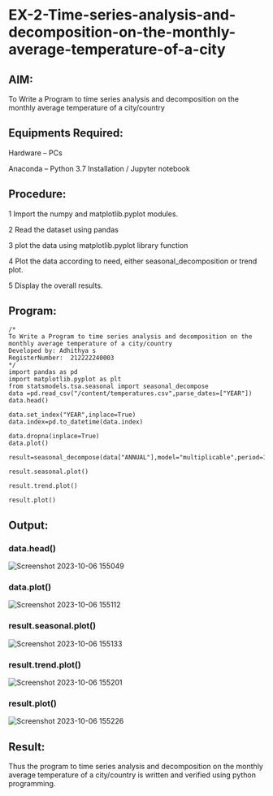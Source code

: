 # EX-2-Time-series-analysis-and-decomposition-on-the-monthly-average-temperature-of-a-city

## AIM:
To Write a Program to time series analysis and decomposition on the monthly average temperature of a city/country

## Equipments Required:
Hardware – PCs

Anaconda – Python 3.7 Installation / Jupyter notebook

## Procedure:
1 Import the numpy and matplotlib.pyplot modules.

2 Read the dataset using pandas

3 plot the data using matplotlib.pyplot library function

4 Plot the data according to need, either seasonal_decomposition or trend plot.

5 Display the overall results.

## Program:
```
/*
To Write a Program to time series analysis and decomposition on the monthly average temperature of a city/country 
Developed by: Adhithya s
RegisterNumber:  212222240003
*/
import pandas as pd
import matplotlib.pyplot as plt
from statsmodels.tsa.seasonal import seasonal_decompose
data =pd.read_csv("/content/temperatures.csv",parse_dates=["YEAR"])
data.head()

data.set_index("YEAR",inplace=True)
data.index=pd.to_datetime(data.index)

data.dropna(inplace=True)
data.plot()

result=seasonal_decompose(data["ANNUAL"],model="multiplicable",period=12)

result.seasonal.plot()

result.trend.plot()

result.plot()
```
## Output:
### data.head()
![Screenshot 2023-10-06 155049](https://github.com/s-adhithya/EX-2-Time-series-analysis-and-decomposition-on-the-monthly-average-temperature-of-a-city/assets/113497423/e8c5a394-dc25-4242-9b0e-8248c109b2f4)


### data.plot()
![Screenshot 2023-10-06 155112](https://github.com/s-adhithya/EX-2-Time-series-analysis-and-decomposition-on-the-monthly-average-temperature-of-a-city/assets/113497423/95056fe9-a62a-4b73-98ef-f52c86578cb8)


### result.seasonal.plot()
![Screenshot 2023-10-06 155133](https://github.com/s-adhithya/EX-2-Time-series-analysis-and-decomposition-on-the-monthly-average-temperature-of-a-city/assets/113497423/53ad4d87-1582-4aa1-aabb-3ce348665576)


### result.trend.plot()
![Screenshot 2023-10-06 155201](https://github.com/s-adhithya/EX-2-Time-series-analysis-and-decomposition-on-the-monthly-average-temperature-of-a-city/assets/113497423/84865d9e-96ac-493c-9af9-78ccd81921d3)

### result.plot()
![Screenshot 2023-10-06 155226](https://github.com/s-adhithya/EX-2-Time-series-analysis-and-decomposition-on-the-monthly-average-temperature-of-a-city/assets/113497423/0678a913-0ed7-4a07-aa57-ec0b969b08fb)


## Result:
Thus the program to time series analysis and decomposition on the monthly average temperature of a city/country is written and verified using python programming.
